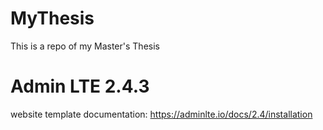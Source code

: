 # MyThesis
This is a repo of my Master's Thesis 

# Admin LTE 2.4.3
website template documentation: https://adminlte.io/docs/2.4/installation